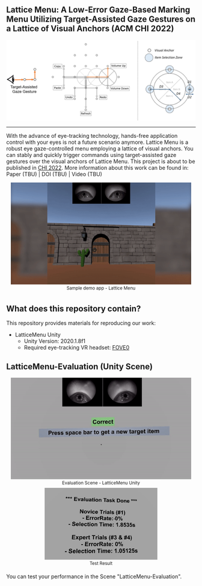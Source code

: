 ## Lattice Menu: A Low-Error Gaze-Based Marking Menu Utilizing Target-Assisted Gaze Gestures on a Lattice of Visual Anchors (ACM CHI 2022)
<p align="center">
    <img src="img/LatticeMenu_Overview.PNG", width="700">
</p>

-----------------

With the advance of eye-tracking technology, hands-free application control with your eyes is not a future scenario anymore. Lattice Menu is a robust eye gaze-controlled menu employing a lattice of visual anchors. You can stably and quickly trigger commands using target-assisted gaze gestures over the visual anchors of Lattice Menu. This project is about to be published in [CHI 2022](https://chi2022.acm.org/).
More information about this work can be found in: Paper (TBU) | DOI (TBU) | Video (TBU)

<p align="center">
    <img src="img/LatticeMenu_DemoScene.gif", width="480">
    <br>
    <sup> Sample demo app - Lattice Menu</sup>
</p>

## What does this repository contain?

This repository provides materials for reproducing our work:
* LatticeMenu Unity
  * Unity Version: 2020.1.8f1
  * Required eye-tracking VR headset: [FOVE0](https://fove-inc.com/product/fove0/)
 
## LatticeMenu-Evaluation (Unity Scene)

<p align="center">
    <img src="img/LatticeMenu_EvaluationScene.gif", width="480">
    <br>
    <sup> Evaluation Scene - LatticeMenu Unity </sup>
    <br>
    <img src="img/LatticeMenu_EvaluationResult.PNG", width="300">
    <br>
    <sup> Test Result </sup>
</p>

You can test your performance in the Scene "LatticeMenu-Evaluation".
